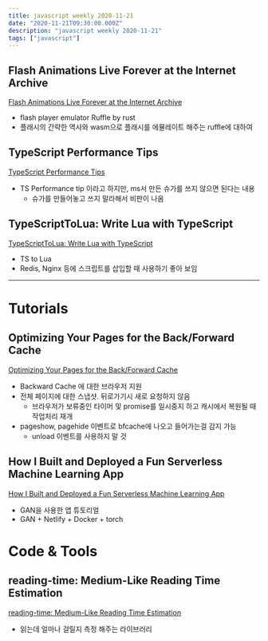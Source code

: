 ```yaml
---
title: javascript weekly 2020-11-21
date: "2020-11-21T09:30:00.000Z"
description: "javascript weekly 2020-11-21"
tags: ["javascript"]
---
```


## Flash Animations Live Forever at the Internet Archive
<a href="http://blog.archive.org/2020/11/19/flash-animations-live-forever-at-the-internet-archive/" target="_blank">Flash Animations Live Forever at the Internet Archive</a>
- flash player emulator Ruffle by rust
- 플래시의 간략한 역사와 wasm으로 플래시를 에뮬레이트 해주는 ruffle에 대하여

## TypeScript Performance Tips
<a href="https://github.com/microsoft/TypeScript/wiki/Performance" target="_blank">TypeScript Performance Tips</a>
- TS Performance tip 이라고 하지만, ms서 만든 슈가를 쓰지 않으면 된다는 내용
	- 슈가를 만들어놓고 쓰지 말라해서 비판이 나옴

## TypeScriptToLua: Write Lua with TypeScript
<a href="https://typescripttolua.github.io/" target="_blank">TypeScriptToLua: Write Lua with TypeScript</a>
- TS to Lua
- Redis, Nginx 등에 스크립트를 삽입할 때 사용하기 좋아 보임

<hr>

# Tutorials

## Optimizing Your Pages for the Back/Forward Cache
<a href="https://web.dev/bfcache/" target="_blank">Optimizing Your Pages for the Back/Forward Cache</a>
- Backward Cache 에 대한 브라우저 지원
- 전체 페이지에 대한 스냅샷. 뒤로가기시 새로 요청하지 않음
	- 브라우저가 보류중인 타이머 및 promise를 일시중지 하고 캐시에서 복원될 때 작업처리 재개
- pageshow, pagehide 이벤트로 bfcache에 나오고 들어가는걸 감지 가능
	- unload 이벤트를 사용하지 말 것

## How I Built and Deployed a Fun Serverless Machine Learning App
<a href="https://towardsdatascience.com/building-and-deploying-cartoonify-b4786b382d7e" target="_blank">How I Built and Deployed a Fun Serverless Machine Learning App</a>
- GAN을 사용한 앱 튜토리얼
- GAN + Netlify + Docker + torch

# Code & Tools

## reading-time: Medium-Like Reading Time Estimation
<a href="https://github.com/ngryman/reading-time" target="_blank">reading-time: Medium-Like Reading Time Estimation</a>
- 읽는데 얼마나 걸릴지 측정 해주는 라이브러리
